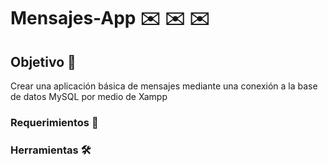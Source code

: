 # Mensajes-App ✉️ ✉️ ✉️
## Objetivo 🎯
Crear una aplicación básica de mensajes mediante una conexión a la base de datos MySQL por medio de Xampp
### Requerimientos 📃
### Herramientas 🛠
